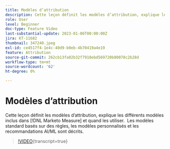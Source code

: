 ```yaml
---
title: Modèles d’attribution
description: Cette leçon définit les modèles d’attribution, explique les différents modèles inclus dans [!DNL Marketo Measure] et quand les utiliser.  Les modèles standard basés sur des règles, les modèles personnalisés et les recommandations AI/ML sont décrits.
role: User
level: Beginner
doc-type: Feature Video
last-substantial-update: 2023-01-06T00:00:00Z
jira: KT-11682
thumbnail: 347240.jpeg
exl-id: ce4517f4-1e4c-40d9-b0eb-4b70419a4e19
feature: Attribution
source-git-commit: 262cb13fa02b32f7918ebd569720b80078c2b28d
workflow-type: tm+mt
source-wordcount: '62'
ht-degree: 0%

---
```


# Modèles d’attribution

Cette leçon définit les modèles d’attribution, explique les différents modèles inclus dans [!DNL Marketo Measure] et quand les utiliser.  Les modèles standard basés sur des règles, les modèles personnalisés et les recommandations AI/ML sont décrits.

>[!VIDEO](https://video.tv.adobe.com/v/347240/?learn=on){transcript=true}

